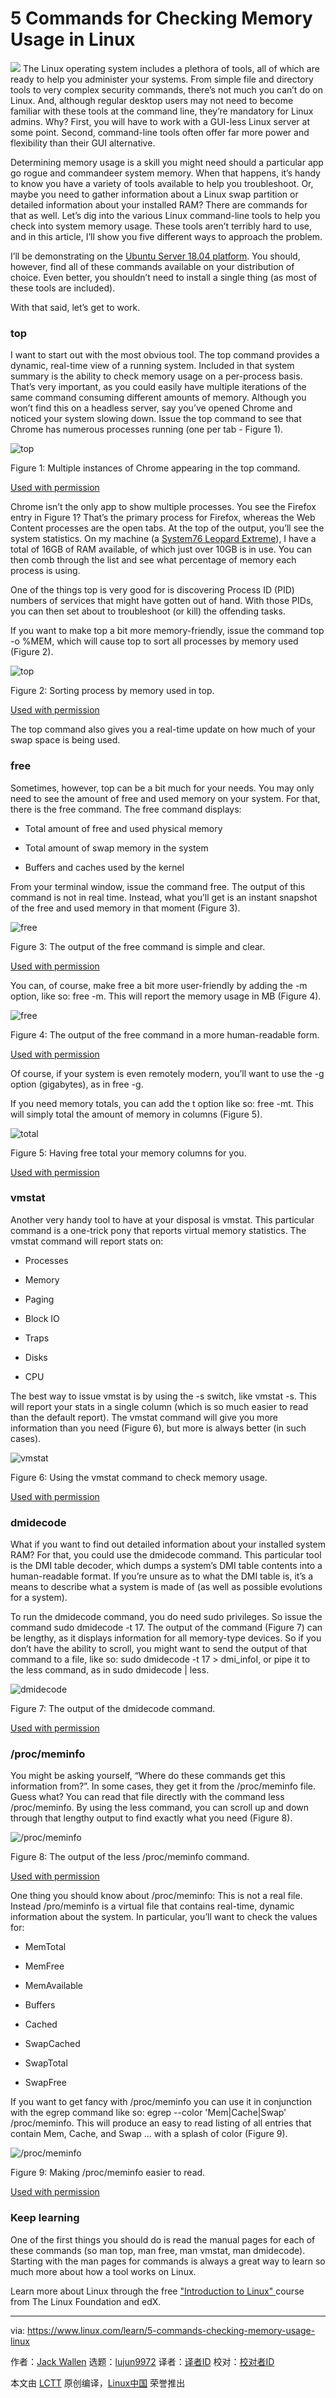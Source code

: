 5 Commands for Checking Memory Usage in Linux
======

![](https://www.linux.com/sites/lcom/files/styles/rendered_file/public/top-main.jpg?itok=WYAw6yJ1)
The Linux operating system includes a plethora of tools, all of which are ready to help you administer your systems. From simple file and directory tools to very complex security commands, there’s not much you can’t do on Linux. And, although regular desktop users may not need to become familiar with these tools at the command line, they’re mandatory for Linux admins. Why? First, you will have to work with a GUI-less Linux server at some point. Second, command-line tools often offer far more power and flexibility than their GUI alternative.

Determining memory usage is a skill you might need should a particular app go rogue and commandeer system memory. When that happens, it’s handy to know you have a variety of tools available to help you troubleshoot. Or, maybe you need to gather information about a Linux swap partition or detailed information about your installed RAM? There are commands for that as well. Let’s dig into the various Linux command-line tools to help you check into system memory usage. These tools aren’t terribly hard to use, and in this article, I’ll show you five different ways to approach the problem.

I’ll be demonstrating on the [Ubuntu Server 18.04 platform][1]. You should, however, find all of these commands available on your distribution of choice. Even better, you shouldn’t need to install a single thing (as most of these tools are included).

With that said, let’s get to work.

### top

I want to start out with the most obvious tool. The top command provides a dynamic, real-time view of a running system. Included in that system summary is the ability to check memory usage on a per-process basis. That’s very important, as you could easily have multiple iterations of the same command consuming different amounts of memory. Although you won’t find this on a headless server, say you’ve opened Chrome and noticed your system slowing down. Issue the top command to see that Chrome has numerous processes running (one per tab - Figure 1).

![top][3]

Figure 1: Multiple instances of Chrome appearing in the top command.

[Used with permission][4]

Chrome isn’t the only app to show multiple processes. You see the Firefox entry in Figure 1? That’s the primary process for Firefox, whereas the Web Content processes are the open tabs. At the top of the output, you’ll see the system statistics. On my machine (a [System76 Leopard Extreme][5]), I have a total of 16GB of RAM available, of which just over 10GB is in use. You can then comb through the list and see what percentage of memory each process is using.

One of the things top is very good for is discovering Process ID (PID) numbers of services that might have gotten out of hand. With those PIDs, you can then set about to troubleshoot (or kill) the offending tasks.

If you want to make top a bit more memory-friendly, issue the command top -o %MEM, which will cause top to sort all processes by memory used (Figure 2).

![top][7]

Figure 2: Sorting process by memory used in top.

[Used with permission][4]

The top command also gives you a real-time update on how much of your swap space is being used.

### free

Sometimes, however, top can be a bit much for your needs. You may only need to see the amount of free and used memory on your system. For that, there is the free command. The free command displays:

  * Total amount of free and used physical memory

  * Total amount of swap memory in the system

  * Buffers and caches used by the kernel




From your terminal window, issue the command free. The output of this command is not in real time. Instead, what you’ll get is an instant snapshot of the free and used memory in that moment (Figure 3).

![free][9]

Figure 3: The output of the free command is simple and clear.

[Used with permission][4]

You can, of course, make free a bit more user-friendly by adding the -m option, like so: free -m. This will report the memory usage in MB (Figure 4).

![free][11]

Figure 4: The output of the free command in a more human-readable form.

[Used with permission][4]

Of course, if your system is even remotely modern, you’ll want to use the -g option (gigabytes), as in free -g.

If you need memory totals, you can add the t option like so: free -mt. This will simply total the amount of memory in columns (Figure 5).

![total][13]

Figure 5: Having free total your memory columns for you.

[Used with permission][4]

### vmstat

Another very handy tool to have at your disposal is vmstat. This particular command is a one-trick pony that reports virtual memory statistics. The vmstat command will report stats on:

  * Processes

  * Memory

  * Paging

  * Block IO

  * Traps

  * Disks

  * CPU




The best way to issue vmstat is by using the -s switch, like vmstat -s. This will report your stats in a single column (which is so much easier to read than the default report). The vmstat command will give you more information than you need (Figure 6), but more is always better (in such cases).

![vmstat][15]

Figure 6: Using the vmstat command to check memory usage.

[Used with permission][4]

### dmidecode

What if you want to find out detailed information about your installed system RAM? For that, you could use the dmidecode command. This particular tool is the DMI table decoder, which dumps a system’s DMI table contents into a human-readable format. If you’re unsure as to what the DMI table is, it’s a means to describe what a system is made of (as well as possible evolutions for a system).

To run the dmidecode command, you do need sudo privileges. So issue the command sudo dmidecode -t 17. The output of the command (Figure 7) can be lengthy, as it displays information for all memory-type devices. So if you don’t have the ability to scroll, you might want to send the output of that command to a file, like so: sudo dmidecode -t 17 > dmi_infoI, or pipe it to the less command, as in sudo dmidecode | less.

![dmidecode][17]

Figure 7: The output of the dmidecode command.

[Used with permission][4]

### /proc/meminfo

You might be asking yourself, “Where do these commands get this information from?”. In some cases, they get it from the /proc/meminfo file. Guess what? You can read that file directly with the command less /proc/meminfo. By using the less command, you can scroll up and down through that lengthy output to find exactly what you need (Figure 8).

![/proc/meminfo][19]

Figure 8: The output of the less /proc/meminfo command.

[Used with permission][4]

One thing you should know about /proc/meminfo: This is not a real file. Instead /pro/meminfo is a virtual file that contains real-time, dynamic information about the system. In particular, you’ll want to check the values for:

  * MemTotal

  * MemFree

  * MemAvailable

  * Buffers

  * Cached

  * SwapCached

  * SwapTotal

  * SwapFree




If you want to get fancy with /proc/meminfo you can use it in conjunction with the egrep command like so: egrep --color 'Mem|Cache|Swap' /proc/meminfo. This will produce an easy to read listing of all entries that contain Mem, Cache, and Swap ... with a splash of color (Figure 9).

![/proc/meminfo][21]

Figure 9: Making /proc/meminfo easier to read.

[Used with permission][4]

### Keep learning

One of the first things you should do is read the manual pages for each of these commands (so man top, man free, man vmstat, man dmidecode). Starting with the man pages for commands is always a great way to learn so much more about how a tool works on Linux.

Learn more about Linux through the free ["Introduction to Linux" ][22]course from The Linux Foundation and edX.

--------------------------------------------------------------------------------

via: https://www.linux.com/learn/5-commands-checking-memory-usage-linux

作者：[Jack Wallen][a]
选题：[lujun9972](https://github.com/lujun9972)
译者：[译者ID](https://github.com/译者ID)
校对：[校对者ID](https://github.com/校对者ID)

本文由 [LCTT](https://github.com/LCTT/TranslateProject) 原创编译，[Linux中国](https://linux.cn/) 荣誉推出

[a]:https://www.linux.com/users/jlwallen
[1]:https://www.ubuntu.com/download/server
[2]:/files/images/memory1jpg
[3]:https://www.linux.com/sites/lcom/files/styles/rendered_file/public/memory_1.jpg?itok=fhhhUL_l (top)
[4]:/licenses/category/used-permission
[5]:https://system76.com/desktops/leopard
[6]:/files/images/memory2jpg
[7]:https://www.linux.com/sites/lcom/files/styles/rendered_file/public/memory_2.jpg?itok=zuVkQfvv (top)
[8]:/files/images/memory3jpg
[9]:https://www.linux.com/sites/lcom/files/styles/rendered_file/public/memory_3.jpg?itok=rvuQp3t0 (free)
[10]:/files/images/memory4jpg
[11]:https://www.linux.com/sites/lcom/files/styles/rendered_file/public/memory_4.jpg?itok=K_luLLPt (free)
[12]:/files/images/memory5jpg
[13]:https://www.linux.com/sites/lcom/files/styles/rendered_file/public/memory_5.jpg?itok=q50atcsX (total)
[14]:/files/images/memory6jpg
[15]:https://www.linux.com/sites/lcom/files/styles/rendered_file/public/memory_6.jpg?itok=bwFnUVmy (vmstat)
[16]:/files/images/memory7jpg
[17]:https://www.linux.com/sites/lcom/files/styles/rendered_file/public/memory_7.jpg?itok=UNHIT_P6 (dmidecode)
[18]:/files/images/memory8jpg
[19]:https://www.linux.com/sites/lcom/files/styles/rendered_file/public/memory_8.jpg?itok=t87jvmJJ (/proc/meminfo)
[20]:/files/images/memory9jpg
[21]:https://www.linux.com/sites/lcom/files/styles/rendered_file/public/memory_9.jpg?itok=t-iSMEKq (/proc/meminfo)
[22]:https://training.linuxfoundation.org/linux-courses/system-administration-training/introduction-to-linux
